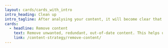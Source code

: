```yaml
---
layout: cards/cards_with_intro
intro_heading: Clean up
intro_tagline: After analysing your content, it will become clear that some content and websites are no longer required.
cards:
  - headline: Remove content
    text: Remove unwanted, redundant, out-of-date content. This helps users find what they need.
    link: /content-strategy/remove-content/
---
```

